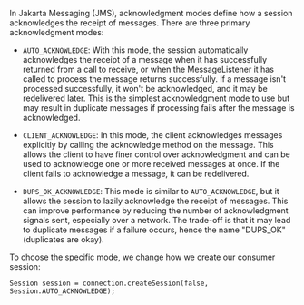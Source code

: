 In Jakarta Messaging (JMS), acknowledgment modes define how a session acknowledges the receipt of messages. There are 
three primary acknowledgment modes:

- `AUTO_ACKNOWLEDGE`: With this mode, the session automatically acknowledges the receipt of a message when it has
successfully returned from a call to receive, or when the MessageListener it has called to process the message returns 
successfully. If a message isn't processed successfully, it won't be acknowledged, and it may be redelivered later. 
This is the simplest acknowledgment mode to use but may result in duplicate messages if processing fails after the 
message is acknowledged.

- `CLIENT_ACKNOWLEDGE`: In this mode, the client acknowledges messages explicitly by calling the acknowledge method on 
the message. This allows the client to have finer control over acknowledgment and can be used to acknowledge one or more 
received messages at once. If the client fails to acknowledge a message, it can be redelivered.

- `DUPS_OK_ACKNOWLEDGE`: This mode is similar to `AUTO_ACKNOWLEDGE`, but it allows the session to lazily acknowledge the 
receipt of messages. This can improve performance by reducing the number of acknowledgment signals sent, especially over 
a network. The trade-off is that it may lead to duplicate messages if a failure occurs, hence the name "DUPS_OK" 
(duplicates are okay).

To choose the specific mode, we change how we create our consumer session:
```
Session session = connection.createSession(false, Session.AUTO_ACKNOWLEDGE);
```